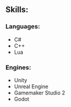 ## Skills:

### Languages:
- C#
- C++
- Lua

### Engines:
- Unity
- Unreal Engine
- Gamemaker Studio 2
- Godot